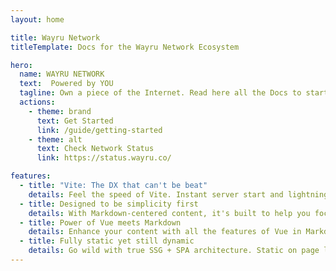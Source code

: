 ```yaml
---
layout: home

title: Wayru Network
titleTemplate: Docs for the Wayru Network Ecosystem

hero:
  name: WAYRU NETWORK
  text:  Powered by YOU
  tagline: Own a piece of the Internet. Read here all the Docs to start the journey in the Wayru ecosystem.
  actions:
    - theme: brand
      text: Get Started
      link: /guide/getting-started
    - theme: alt
      text: Check Network Status
      link: https://status.wayru.co/

features:
  - title: "Vite: The DX that can't be beat"
    details: Feel the speed of Vite. Instant server start and lightning fast HMR that stays fast regardless of the app size.
  - title: Designed to be simplicity first
    details: With Markdown-centered content, it's built to help you focus on writing and deployed with minimum configuration.
  - title: Power of Vue meets Markdown
    details: Enhance your content with all the features of Vue in Markdown, while being able to customize your site with Vue.
  - title: Fully static yet still dynamic
    details: Go wild with true SSG + SPA architecture. Static on page load, but engage users with 100% interactivity from there.
---
```

